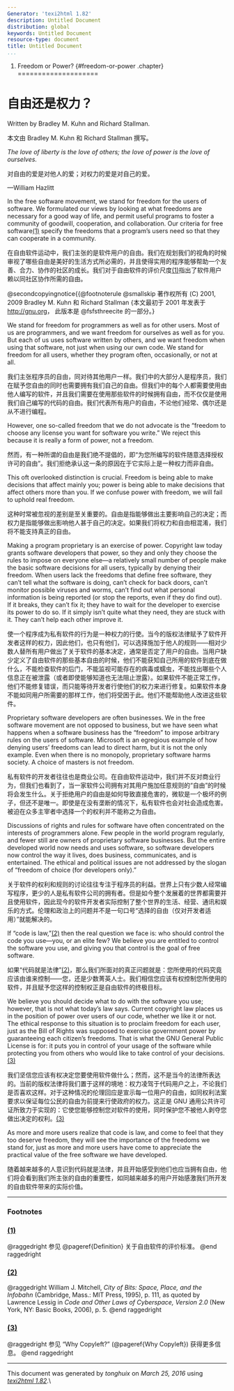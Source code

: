 ```yaml
---
Generator: 'texi2html 1.82'
description: Untitled Document
distribution: global
keywords: Untitled Document
resource-type: document
title: Untitled Document
...
```


1. Freedom or Power? {#freedom-or-power .chapter}
====================

自由还是权力？
==============

Written by Bradley M. Kuhn and Richard Stallman.

本文由 Bradley M. Kuhn 和 Richard Stallman 撰写。

 *The love of liberty is the love of others; the love of power is the love of ourselves.*

对自由的爱是对他人的爱；对权力的爱是对自己的爱。

—William Hazlitt

In the free software movement, we stand for freedom for the users of
software. We formulated our views by looking at what freedoms are
necessary for a good way of life, and permit useful programs to foster a
community of goodwill, cooperation, and collaboration. Our criteria for
free software[(1)](#FOOT1) specify the freedoms that a program’s users
need so that they can cooperate in a community.

在自由软件运动中，我们主张的是软件用户的自由。我们在规划我们的视角的时候审视了哪些自由是美好的生活方式所必需的，并且使得实用的程序能够帮助一个友善、合力、协作的社区的成长。我们对于自由软件的评价尺度[(1)](#FOOT1)指出了软件用户赖以同社区协作所需的自由。

@secondcopyingnotice{{@footnoterule @smallskip 著作权所有 (C) 2001, 2009 Bradley M. Kuhn 和 Richard Stallman {本文最初于 2001 年发表于 <http://gnu.org>， 此版本是 @fsfsthreecite 的一部分。}

We stand for freedom for programmers as well as for other users. Most of
us are programmers, and we want freedom for ourselves as well as for
you. But each of us uses software written by others, and we want freedom
when using that software, not just when using our own code. We stand for
freedom for all users, whether they program often, occasionally, or not
at all.

我们主张程序员的自由，同对待其他用户一样。我们中的大部分人是程序员，我们在赋予您自由的同时也需要拥有我们自己的自由。但我们中的每个人都需要使用由他人编写的软件，并且我们需要在使用那些软件的时候拥有自由，而不仅仅是使用我们自己编写的代码的自由。我们代表所有用户的自由，不论他们经常、偶尔还是从不进行编程。

However, one so-called freedom that we do not advocate is the “freedom
to choose any license you want for software you write.” We reject this
because it is really a form of power, not a freedom.

然而，有一种所谓的自由是我们绝不提倡的，即“为您所编写的软件随意选择授权许可的自由”。我们拒绝承认这一条的原因在于它实际上是一种权力而非自由。

This oft overlooked distinction is crucial. Freedom is being able to
make decisions that affect mainly you; power is being able to make
decisions that affect others more than you. If we confuse power with
freedom, we will fail to uphold real freedom.

这种时常被忽视的差别是至关重要的。自由是指能够做出主要影响自己的决定；而权力是指能够做出影响他人甚于自己的决定。如果我们将权力和自由相混淆，我们将不能支持真正的自由。

Making a program proprietary is an exercise of power. Copyright law
today grants software developers that power, so they and only they
choose the rules to impose on everyone else—a relatively small number of
people make the basic software decisions for all users, typically by
denying their freedom. When users lack the freedoms that define free
software, they can’t tell what the software is doing, can’t check for
back doors, can’t monitor possible viruses and worms, can’t find out
what personal information is being reported (or stop the reports, even
if they do find out). If it breaks, they can’t fix it; they have to wait
for the developer to exercise its power to do so. If it simply isn’t
quite what they need, they are stuck with it. They can’t help each other
improve it.

使一个程序成为私有软件的行为是一种权力的行使。当今的版权法律赋予了软件开发者这样的权力，因此他们，也只有他们，可以选择施加于他人的规则——相对少数人替所有用户做出了关于软件的基本决定，通常是否定了用户的自由。当用户缺少定义了自由软件的那些基本自由的时候，他们不能获知自己所用的软件到底在做什么，不能检查软件的后门，不能监视可能存在的病毒或蠕虫，不能找出哪些个人信息正在被泄露（或者即使能够知道也无法阻止泄露）。如果软件不能正常工作，他们不能修复错误，而只能等待开发者行使他们的权力来进行修复。如果软件本身不能如同用户所需要的那样工作，他们将受困于此。他们不能帮助他人改进这些软件。

Proprietary software developers are often businesses. We in the free
software movement are not opposed to business, but we have seen what
happens when a software business has the “freedom” to impose arbitrary
rules on the users of software. Microsoft is an egregious example of how
denying users’ freedoms can lead to direct harm, but it is not the only
example. Even when there is no monopoly, proprietary software harms
society. A choice of masters is not freedom.

私有软件的开发者往往也是商业公司。在自由软件运动中，我们并不反对商业行为，但我们也看到了，当一家软件公司拥有对其用户施加任意规则的“自由”的时候将会发生什么。关于拒绝用户的自由是如何导致直接危害的，微软是一个极坏的例子，但还不是唯一。即使是在没有垄断的情况下，私有软件也会对社会造成危害。被迫在众多主宰者中选择一个的权利并不能称之为自由。

Discussions of rights and rules for software have often concentrated on
the interests of programmers alone. Few people in the world program
regularly, and fewer still are owners of proprietary software
businesses. But the entire developed world now needs and uses software,
so software developers now control the way it lives, does business,
communicates, and is entertained. The ethical and political issues are
not addressed by the slogan of “freedom of choice (for developers
only).”

关于软件的权利和规则的讨论往往专注于程序员的利益。世界上只有少数人经常编写程序，更少的人是私有软件公司的拥有者。但是如今整个发展着的世界都需要并且使用软件，因此现今的软件开发者实际控制了整个世界的生活、经营、通讯和娱乐的方式。伦理和政治上的问题并不是一句口号“选择的自由（仅对开发者适用）”就能解决的。

If “code is law,”[(2)](#FOOT2) then the real question we face is: who
should control the code you use—you, or an elite few? We believe you are
entitled to control the software you use, and giving you that control is
the goal of free software.

如果“代码就是法律”[(2)](#FOOT2)，那么我们所面对的真正问题就是：您所使用的代码究竟应该由谁来控制——您，还是少数菁英人士。我们相信您应该有权控制您所使用的软件，并且赋予您这样的控制权正是自由软件的终极目标。

We believe you should decide what to do with the software you use;
however, that is not what today’s law says. Current copyright law places
us in the position of power over users of our code, whether we like it
or not. The ethical response to this situation is to proclaim freedom
for each user, just as the Bill of Rights was supposed to exercise
government power by guaranteeing each citizen’s freedoms. That is what
the GNU General Public License is for: it puts you in control of your
usage of the software while protecting you from others who would like to
take control of your decisions.[(3)](#FOOT3)

我们坚信您应该有权决定您要使用软件做什么；然而，这不是当今的法律所表达的。当前的版权法律将我们置于这样的境地：权力凌驾于代码用户之上，不论我们是否喜欢这样。对于这种情况的伦理回应是宣示每一位用户的自由，如同权利法案要求以保证每位公民的自由为前提来行使政府的权力。这正是 GNU 通用公共许可证所致力于实现的：它使您能够控制您对软件的使用，同时保护您不被他人剥夺您做出决定的权利。[(3)](#FOOT3)

As more and more users realize that code is law, and come to feel that
they too deserve freedom, they will see the importance of the freedoms
we stand for, just as more and more users have come to appreciate the
practical value of the free software we have developed.

随着越来越多的人意识到代码就是法律，并且开始感受到他们也应当拥有自由，他们将会看到我们所主张的自由的重要性，如同越来越多的用户开始感激我们所开发的自由软件带来的实际价值。

<div class="footnote">

------------------------------------------------------------------------

### Footnotes

### [(1)](#DOCF1)

@raggedright 参见 @pageref{Definition} 关于自由软件的评价标准。 @end raggedright

### [(2)](#DOCF2)

@raggedright William J. Mitchell, *City of Bits: Space, Place, and the Infobahn* (Cambridge, Mass.: MIT Press, 1995), p. 111, as quoted by Lawrence Lessig in *Code and Other Laws of Cyberspace, Version 2.0* (New York, NY: Basic Books, 2006), p. 5. @end raggedright

### [(3)](#DOCF3)

@raggedright 参见 “Why Copyleft?” (@pageref{Why Copyleft}) 获得更多信息。 @end raggedright

</div>

------------------------------------------------------------------------

This document was generated by *tonghuix* on *March 25, 2016* using
[*texi2html 1.82*](http://www.nongnu.org/texi2html/).\
